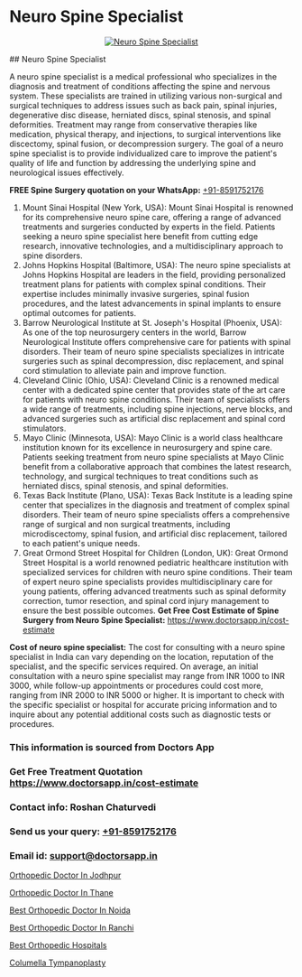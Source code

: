 # Neuro Spine Specialist

<p align="center">
  <a href="null">
    <img src="null" alt="Neuro Spine Specialist">
  </a>
</p>
## Neuro Spine Specialist

A neuro spine specialist is a medical professional who specializes in the diagnosis and treatment of conditions affecting the spine and nervous system. These specialists are trained in utilizing various non-surgical and surgical techniques to address issues such as back pain, spinal injuries, degenerative disc disease, herniated discs, spinal stenosis, and spinal deformities. Treatment may range from conservative therapies like medication, physical therapy, and injections, to surgical interventions like discectomy, spinal fusion, or decompression surgery. The goal of a neuro spine specialist is to provide individualized care to improve the patient's quality of life and function by addressing the underlying spine and neurological issues effectively.

**FREE Spine Surgery quotation on your WhatsApp:**  [+91-8591752176](https://api.whatsapp.com/send?phone=8591752176)

1) Mount Sinai Hospital (New York, USA): Mount Sinai Hospital is renowned for its comprehensive neuro spine care, offering a range of advanced treatments and surgeries conducted by experts in the field. Patients seeking a neuro spine specialist here benefit from cutting edge research, innovative technologies, and a multidisciplinary approach to spine disorders.
2) Johns Hopkins Hospital (Baltimore, USA): The neuro spine specialists at Johns Hopkins Hospital are leaders in the field, providing personalized treatment plans for patients with complex spinal conditions. Their expertise includes minimally invasive surgeries, spinal fusion procedures, and the latest advancements in spinal implants to ensure optimal outcomes for patients.
3) Barrow Neurological Institute at St. Joseph's Hospital (Phoenix, USA): As one of the top neurosurgery centers in the world, Barrow Neurological Institute offers comprehensive care for patients with spinal disorders. Their team of neuro spine specialists specializes in intricate surgeries such as spinal decompression, disc replacement, and spinal cord stimulation to alleviate pain and improve function.
4) Cleveland Clinic (Ohio, USA): Cleveland Clinic is a renowned medical center with a dedicated spine center that provides state of the art care for patients with neuro spine conditions. Their team of specialists offers a wide range of treatments, including spine injections, nerve blocks, and advanced surgeries such as artificial disc replacement and spinal cord stimulators.
5) Mayo Clinic (Minnesota, USA): Mayo Clinic is a world class healthcare institution known for its excellence in neurosurgery and spine care. Patients seeking treatment from neuro spine specialists at Mayo Clinic benefit from a collaborative approach that combines the latest research, technology, and surgical techniques to treat conditions such as herniated discs, spinal stenosis, and spinal deformities.
6) Texas Back Institute (Plano, USA): Texas Back Institute is a leading spine center that specializes in the diagnosis and treatment of complex spinal disorders. Their team of neuro spine specialists offers a comprehensive range of surgical and non surgical treatments, including microdiscectomy, spinal fusion, and artificial disc replacement, tailored to each patient's unique needs.
7) Great Ormond Street Hospital for Children (London, UK): Great Ormond Street Hospital is a world renowned pediatric healthcare institution with specialized services for children with neuro spine conditions. Their team of expert neuro spine specialists provides multidisciplinary care for young patients, offering advanced treatments such as spinal deformity correction, tumor resection, and spinal cord injury management to ensure the best possible outcomes.
**Get Free Cost Estimate of Spine Surgery from Neuro Spine Specialist:** https://www.doctorsapp.in/cost-estimate

**Cost of neuro spine specialist:**
The cost for consulting with a neuro spine specialist in India can vary depending on the location, reputation of the specialist, and the specific services required. On average, an initial consultation with a neuro spine specialist may range from INR 1000 to INR 3000, while follow-up appointments or procedures could cost more, ranging from INR 2000 to INR 5000 or higher. It is important to check with the specific specialist or hospital for accurate pricing information and to inquire about any potential additional costs such as diagnostic tests or procedures.

### This information is sourced from Doctors App 
### Get Free Treatment Quotation https://www.doctorsapp.in/cost-estimate
### Contact info: Roshan Chaturvedi 
### Send us your query: [+91-8591752176](https://api.whatsapp.com/send?phone=8591752176) 
### Email id: support@doctorsapp.in

[Orthopedic Doctor In Jodhpur](https://www.linkedin.com/pulse/orthopedic-doctor-jodhpur-doctorsapp-khulna-njcve/?lipi=urn%3Ali%3Apage%3Ad_flagship3_publishing_published%3B6s0HL1EnS62Kk1Ppug3b7A%3D%3D)

[Orthopedic Doctor In Thane](https://www.linkedin.com/pulse/orthopedic-doctor-thane-meniscus-tear-treatment-2fqse?trackingId=KpmOkn8ntJOFz8Iqgbr21g%3D%3D&lipi=urn%3Ali%3Apage%3Ad_flagship3_company_admin%3BYMgSyE7iTb6%2BgQ5kQEIvvw%3D%3D)

[Best Orthopedic Doctor In Noida](https://medium.com/@vimalrana22/best-orthopedic-doctor-in-noida-5fe7448c5c3c)

[Best Orthopedic Doctor In Ranchi](https://medium.com/@manish632504/best-orthopedic-doctor-in-ranchi-67cf2f1ccaee)

[Best Orthopedic Hospitals](https://doctors-apps.github.io/doctorsapp/best-orthopedic-hospitals)

[Columella Tympanoplasty](https://doctors-apps.github.io/doctorsapp/columella-tympanoplasty)

